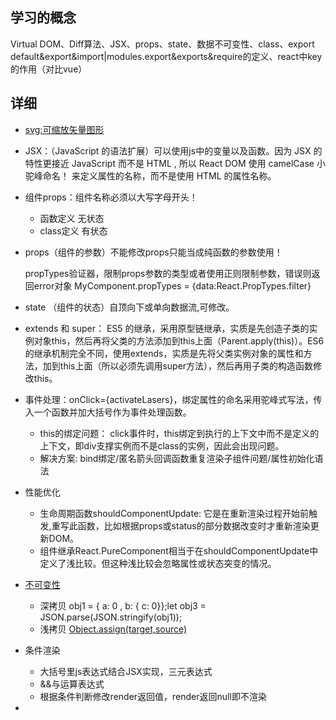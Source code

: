## 学习的概念

Virtual DOM、Diff算法、JSX、props、state、数据不可变性、class、export default&export&import|modules.export&exports&require的定义、react中key的作用（对比vue）





## 详细  

* [svg:可缩放矢量图形](https://www.runoob.com/svg/svg-reference.html)  






* JSX：（JavaScript 的语法扩展）可以使用js中的变量以及函数。因为 JSX 的特性更接近 JavaScript 而不是 HTML , 所以 React DOM 使用 camelCase 小驼峰命名！ 来定义属性的名称，而不是使用 HTML 的属性名称。  




* 组件props：组件名称必须以大写字母开头！

	* 函数定义 无状态
	* class定义	有状态
    
    




* props（组件的参数）不能修改props只能当成纯函数的参数使用！

	propTypes验证器，限制props参数的类型或者使用正则限制参数，错误则返回error对象 MyComponent.propTypes = {data:React.PropTypes.filter}
	  




* state （组件的状态）自顶向下或单向数据流,可修改。  





* extends 和 super： ES5 的继承，采用原型链继承，实质是先创造子类的实例对象this，然后再将父类的方法添加到this上面（Parent.apply(this)）。ES6 的继承机制完全不同，使用extends，实质是先将父类实例对象的属性和方法，加到this上面（所以必须先调用super方法），然后再用子类的构造函数修改this。  





* 事件处理：onClick={activateLasers}，绑定属性的命名采用驼峰式写法，传入一个函数并加大括号作为事件处理函数。  

	* this的绑定问题： click事件时，this绑定到执行的上下文中而不是定义的上下文，即div支撑实例而不是class的实例，因此会出现问题。
    * 解决方案:  bind绑定/匿名箭头回调函数重复渲染子组件问题/属性初始化语法
    




* 性能优化
	* 生命周期函数shouldComponentUpdate: 它是在重新渲染过程开始前触发,重写此函数，比如根据props或status的部分数据改变时才重新渲染更新DOM。
    * 组件继承React.PureComponent相当于在shouldComponentUpdate中定义了浅比较。但这种浅比较会忽略属性或状态突变的情况。  
    




* [不可变性](https://www.reactjscn.com/tutorial/tutorial.html#%E4%B8%BA%E4%BB%80%E4%B9%88%E4%B8%8D%E5%8F%AF%E5%8F%98%E6%80%A7%E5%9C%A8React%E5%BD%93%E4%B8%AD%E9%9D%9E%E5%B8%B8%E9%87%8D%E8%A6%81)
	* 深拷贝 obj1 = { a: 0 , b: { c: 0}};let obj3 = JSON.parse(JSON.stringify(obj1));
    * 浅拷贝 [Object.assign(target,source)](https://developer.mozilla.org/en-US/docs/Web/JavaScript/Reference/Global_Objects/Object/assign)  
    




* 条件渲染
	* 大括号里js表达式结合JSX实现，三元表达式
    * &&与运算表达式
    * 根据条件判断修改render返回值，render返回null即不渲染  
* 